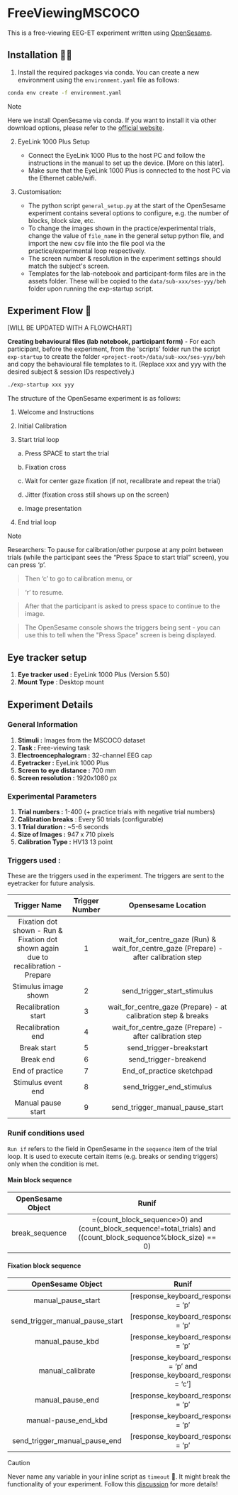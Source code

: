 # FreeViewingMSCOCO 

This is a free-viewing EEG-ET experiment written using [OpenSesame](https://osdoc.cogsci.nl/).

## Installation 👩‍💻

1. Install the required packages via conda. You can create a new environment using the `environment.yaml` file as follows:
```bash
conda env create -f environment.yaml
```

> [!NOTE]  
> Here we install OpenSesame via conda. If you want to install it via other download options, please refer to the [official website](https://osdoc.cogsci.nl/3.2/download#all-download-options).

2. EyeLink 1000 Plus Setup
    - Connect the EyeLink 1000 Plus to the host PC and follow the instructions in the manual to set up the device. [More on this later].
    - Make sure that the EyeLink 1000 Plus is connected to the host PC via the Ethernet cable/wifi.

3. Customisation: 
	- The python script `general_setup.py` at the start of the OpenSesame experiment contains several options to configure, e.g. the number of blocks, block size, etc.
	- To change the images shown in the practice/experimental trials, change the value of `file_name` in the general setup python file, and import the new csv file into the file pool via the practice/experimental loop respectively.
	- The screen number & resolution in the experiment settings should match the subject's screen.
	- Templates for the lab-notebook and participant-form files are in the assets folder. These will be copied to the `data/sub-xxx/ses-yyy/beh` folder upon running the exp-startup script. 

## Experiment Flow 🌊

[WILL BE UPDATED WITH A FLOWCHART]

**Creating behavioural files (lab notebook, participant form)** - For each participant, before the experiment, from the 'scripts' folder run the script `exp-startup` to create the folder `<project-root>/data/sub-xxx/ses-yyy/beh` and copy the behavioural file templates to it. (Replace xxx and yyy with the desired subject & session IDs respectively.)

```bash
./exp-startup xxx yyy
```

The structure of the OpenSesame experiment is as follows:

1. Welcome and Instructions
2. Initial Calibration
3. Start trial loop

    a. Press SPACE to start the trial

    b. Fixation cross

    c. Wait for center gaze fixation (if not, recalibrate and repeat the trial)

    d. Jitter (fixation cross still shows up on the screen)

    e. Image presentation
4. End trial loop

> [!NOTE]  
> Researchers: To pause for calibration/other purpose at any point between trials (while the participant sees the “Press Space to start trial” screen), you can press ‘p’.

> Then ‘c’ to go to calibration menu, or 

> ‘r’ to resume.

> After that the participant is asked to press space to continue to the image.

> The OpenSesame console shows the triggers being sent - you can use this to tell when the "Press Space" screen is being displayed.


## Eye tracker setup 

1. **Eye tracker used :** EyeLink 1000 Plus (Version 5.50)
2. **Mount Type** : Desktop mount


## Experiment Details

### General Information
1. **Stimuli :** Images from the MSCOCO dataset
2. **Task :** Free-viewing task
3. **Electroencephalogram :** 32-channel EEG cap
4. **Eyetracker :** EyeLink 1000 Plus
5. **Screen to eye distance :** 700 mm
6. **Screen resolution :** 1920x1080 px

### Experimental Parameters
1. **Trial numbers :** 1-400 (+ practice trials with negative trial numbers)
2. **Calibration breaks** : Every 50 trials (configurable)
3. **1 Trial duration :** ~5-6 seconds
4. **Size of Images :** 947 x 710 pixels
5. **Calibration Type :** HV13 13 point


### Triggers used :

These are the triggers used in the experiment. The triggers are sent to the eyetracker for future analysis.

|                                  **Trigger Name**                                 | **Trigger Number** |                                 **Opensesame Location**                                 |
|:---------------------------------------------------------------------------------:|:------------------:|:---------------------------------------------------------------------------------------:|
| Fixation dot shown - Run & Fixation dot shown again due to recalibration - Prepare |          1         | wait_for_centre_gaze (Run) & wait_for_centre_gaze (Prepare) - after calibration step |
|                                Stimulus image shown                               |          2         |                               send_trigger_start_stimulus                               |
|                                Recalibration start                                |          3         |             wait_for_centre_gaze (Prepare) - at calibration step & breaks             |
|                                 Recalibration end                                 |          4         |                 wait_for_centre_gaze (Prepare) - after calibration step                 |
|                                    Break start                                    |          5         |                                 send_trigger-breakstart                                 |
|                                     Break end                                     |          6         |                                  send_trigger-breakend                                  |
|                                  End of practice                                  |          7         |                                End_of_practice sketchpad                                |
|                                 Stimulus event end                                |          8         |                                send_trigger_end_stimulus                                |
|                                 Manual pause start                                |          9         |                             send_trigger_manual_pause_start                             |



### Runif conditions used
`Run if` refers to the field in OpenSesame in the `sequence` item of the trial loop. It is used to execute certain items (e.g. breaks or sending triggers) only when the condition is met.

#### Main block sequence

| OpenSesame Object |                                                        Runif                                                       |   |
|:-----------------:|:------------------------------------------------------------------------------------------------------------------:|---|
|   break_sequence  | =(count_block_sequence&gt;0) and (count_block_sequence!=total_trials) and ((count_block_sequence%block_size) == 0) |   |

#### Fixation block sequence

|      **OpenSesame Object**      |                                  **Runif**                                 |
|:-------------------------------:|:--------------------------------------------------------------------------:|
|        manual_pause_start       |                     [response_keyboard_response] = ‘p’                     |
| send_trigger_manual_pause_start |                     [response_keyboard_response] = ‘p’                     |
|         manual_pause_kbd        |                     [response_keyboard_response] = ‘p’                     |
|         manual_calibrate        | [response_keyboard_response] = ‘p’ and [response_keyboard_response] = ‘c’] |
|         manual_pause_end        |                     [response_keyboard_response] = ‘p’                     |
|       manual-pause_end_kbd      |                     [response_keyboard_response] = ‘p’                     |
|  send_trigger_manual_pause_end  |                     [response_keyboard_response] = ‘p’                     |

> [!CAUTION]
> Never name any variable in your inline script as `timeout` 🥲. It might break the functionality of your experiment. Follow this [discussion](https://forum.cogsci.nl/discussion/6393/sketchpad-does-not-wait-for-the-keypress) for more details!